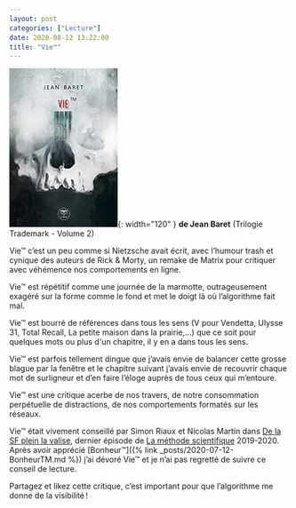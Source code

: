 ```yaml
---
layout: post
categories: ["Lecture"]
date: 2020-08-12 13:22:00
title: "Vie™"
---
```


![couverture](/assets/images/couv_lecture/vietm.webp){: width="120" }
**de Jean Baret** (Trilogie Trademark - Volume 2)

Vie™ c’est un peu comme si Nietzsche avait écrit, avec l’humour trash
et cynique des auteurs de Rick & Morty, un remake de Matrix pour
critiquer avec véhémence nos comportements en ligne.

Vie™ est répétitif comme une journée de la marmotte, outrageusement
exagéré sur la forme comme le fond et met le doigt là où l’algorithme
fait mal.

Vie™ est bourré de références dans tous les sens (V pour Vendetta,
Ulysse 31, Total Recall, La petite maison dans la prairie,...) que ce
soit pour quelques mots ou plus d'un chapitre, il y en a dans tous les
sens.

Vie™ est parfois tellement dingue que j’avais envie de balancer cette
grosse blague par la fenêtre et le chapitre suivant j’avais envie de
recouvrir chaque mot de surligneur et d’en faire l’éloge auprès de
tous ceux qui m’entoure.

Vie™ est une critique acerbe de nos travers, de notre consommation
perpétuelle de distractions, de nos comportements formatés sur les
réseaux.

Vie™ était vivement conseillé par Simon Riaux et Nicolas Martin dans
[De la SF plein la valise](https://www.franceculture.fr/emissions/la-methode-scientifique/de-la-sf-dans-la-valise),
dernier épisode de [La méthode scientifique](https://www.franceculture.fr/emissions/la-methode-scientifique) 2019-2020. Après avoir
apprécié [Bonheur™]({% link _posts/2020-07-12-BonheurTM.md %}) j’ai dévoré Vie™ et je n’ai pas regretté de
suivre ce conseil de lecture.

Partagez et likez cette critique, c’est important pour que
l’algorithme me donne de la visibilité !



